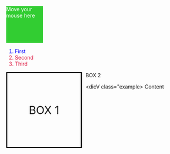 <style>
  .hover-ex{
  width: 100px;
  height: 100px;
  background-color:limegreen;
  color: white;
  }
  .hover-ex:hover{
  background-color: crimson;
  width: 150px;
  height:150px;
  }
  </style>
  <div class="hover-ex"> Move your mouse here</div>
  <style>
  .first-child-ex{
  color:crimson;
  }
  .first-child-ex:first-child{
  color:blue;
  }
  </style>
  <ol>
  <li class="first-child-ex"> First </li>
   <li class="first-child-ex"> Second </li>
   <li class="first-child-ex">Third</li>
  </ol>
   
  <style>
  .ex-box{
  border: 3px solid black;
  height: 200px;
  width: 200px;
  display:flex;
  align-items: center;
  justify-content: center;
  float: left;
  margin-right: 10px;
  border-radious: 5px;
  font-size: 30px;
  }
  .ex-box:last-of-type{
  clear: right;
  }
  </style>
  <div class="ex-box"> BOX 1</div>
  <div class="ex.box"> BOX 2</div>
  
  <style>
   .example{
  border: 3px solid pink;
  padding:5px;
  margin: 25px;
  background-color: white;
  }
  </style>
  <dicV class="example> Content </div>
